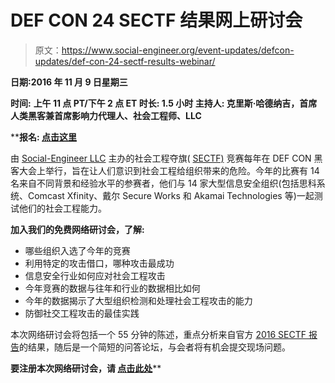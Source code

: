 # DEF CON 24 SECTF 结果网上研讨会

> 原文：<https://www.social-engineer.org/event-updates/defcon-updates/def-con-24-sectf-results-webinar/>

**日期:2016 年 11 月 9 日星期三**

**时间:** **上午 11 点 PT/下午 2 点 ET
**时长:** 1.5 小时
**主持人:** 克里斯·哈德纳吉，首席人类黑客兼首席影响力代理人、社会工程师、LLC**

 ****报名: **[点击这里](https://zoom.us/webinar/register/3470b2fa1464c8e57510d14dfea9e911)****

由 [Social-Engineer LLC](https://www.social-engineer.com/) 主办的社会工程夺旗( [SECTF)](https://www.social-engineer.org/sevillage-def-con/the-sectf/) 竞赛每年在 DEF CON 黑客大会上举行，旨在让人们意识到社会工程给组织带来的危险。今年的比赛有 14 名来自不同背景和经验水平的参赛者，他们与 14 家大型信息安全组织(包括思科系统、Comcast Xfinity、戴尔 Secure Works 和 Akamai Technologies 等)一起测试他们的社会工程能力。

**加入我们的免费网络研讨会，了解:**

*   哪些组织入选了今年的竞赛
*   利用特定的攻击借口，哪种攻击最成功
*   信息安全行业如何应对社会工程攻击
*   今年竞赛的数据与往年和行业的数据相比如何
*   今年的数据揭示了大型组织检测和处理社会工程攻击的能力
*   防御社交工程攻击的最佳实践

本次网络研讨会将包括一个 55 分钟的陈述，重点分析来自官方 [2016 SECTF 报告](https://www.social-engineer.org/resources/def-con-24-sectf-report/)的结果，随后是一个简短的问答论坛，与会者将有机会提交现场问题。

**要注册本次网络研讨会，请 **[点击此处](https://zoom.us/webinar/register/3470b2fa1464c8e57510d14dfea9e911)******